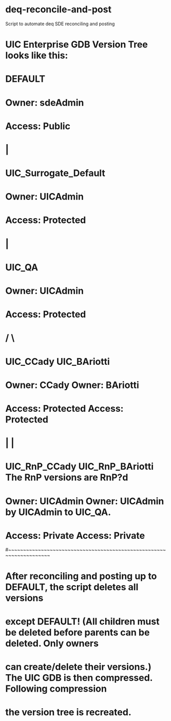 # deq-reconcile-and-post
Script to automate deq SDE reconciling and posting
#  UIC Enterprise GDB Version Tree looks like this:

#

#                   DEFAULT

#                   Owner: sdeAdmin

#                   Access: Public

#                        |

#                   UIC_Surrogate_Default

#                   Owner: UICAdmin

#                   Access: Protected

#                       |

#                   UIC_QA

#                   Owner: UICAdmin

#                   Access: Protected

#                /                   \

#    UIC_CCady                        UIC_BAriotti

#    Owner: CCady                     Owner: BAriotti

#    Access: Protected                Access: Protected

#         |                                 |

#    UIC_RnP_CCady                    UIC_RnP_BAriotti                    The RnP versions are RnP?d

#    Owner: UICAdmin                  Owner: UICAdmin                      by UICAdmin to UIC_QA.

#    Access: Private                  Access: Private

#~~~~~~~~~~~~~~~~~~~~~~~~~~~~~~~~~~~~~~~~~~~~~~~~~~~~~~~~~~~~~~~~~~~~

# After reconciling and posting up to DEFAULT, the script deletes all versions
# except DEFAULT!  (All children must be deleted before parents can be deleted.  Only owners
# can create/delete their versions.) The UIC GDB is then compressed.  Following compression
# the version tree is recreated.
